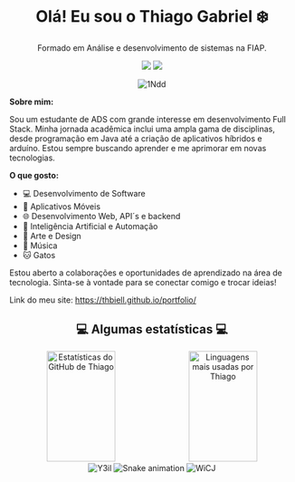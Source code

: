 <div align="center">
  <h1>Olá! Eu sou o Thiago Gabriel ❄️ </h1>
  Formado em Análise e desenvolvimento de sistemas na FIAP.

  [<img src="https://img.icons8.com/color/48/000000/linkedin.png"/>](https://www.linkedin.com/in/thbiell/)
  [<img src="https://img.icons8.com/color/48/000000/instagram-new.png"/>](https://www.instagram.com/th.biell/)


  <img src="https://github.com/thbiell/thbiell/assets/101123186/d41c9e96-efd8-479b-bbc9-64d6c7a55a41" alt="1Ndd">
</div>

**Sobre mim:**

Sou um estudante de ADS com grande interesse em desenvolvimento Full Stack. Minha jornada acadêmica inclui uma ampla gama de disciplinas, desde programação em Java até a criação de aplicativos híbridos e arduíno. Estou sempre buscando aprender e me aprimorar em novas tecnologias.

**O que gosto:**

- 💻 Desenvolvimento de Software
- 📱 Aplicativos Móveis
- 🌐 Desenvolvimento Web, API´s e backend
- 🤖 Inteligência Artificial e Automação
- 🎨 Arte e Design
- 🎵 Música
- 🐱 Gatos

Estou aberto a colaborações e oportunidades de aprendizado na área de tecnologia. Sinta-se à vontade para se conectar comigo e trocar ideias!

Link do meu site: https://thbiell.github.io/portfolio/

<div align="center">
  <h2>💻 Algumas estatísticas 💻</h2>
  <img width="49%" height="195px" src="https://github-readme-stats.vercel.app/api?username=thbiell&show_icons=true&count_private=true&theme=midnight-purple" alt="Estatísticas do GitHub de Thiago"/>
  <img width="49%" height="195px" src="https://github-readme-stats.vercel.app/api/top-langs/?username=thbiell&layout=compact&theme=midnight-purple" alt="Linguagens mais usadas por Thiago"/>
</div>
<div align="center">
  <img src="https://github.com/thbiell/thbiell/assets/101123186/abd55218-3541-4a92-af16-291591d2c009" alt="Y3il" style="display: inline-block;">
  <img src="https://github.com/danielbped/danielbped/blob/output/github-contribution-grid-snake.svg" alt="Snake animation" style="display: inline-block;">
  <img src="https://github.com/thbiell/thbiell/assets/101123186/0f6c8719-655b-4528-8653-37299d7f985d" alt="WiCJ">
</div>
